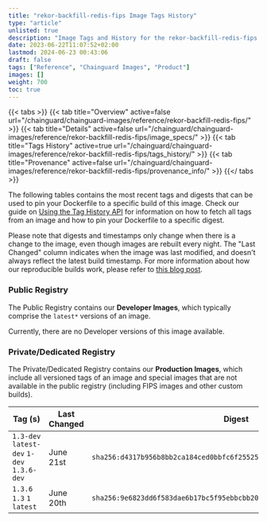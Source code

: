 ```yaml
---
title: "rekor-backfill-redis-fips Image Tags History"
type: "article"
unlisted: true
description: "Image Tags and History for the rekor-backfill-redis-fips Chainguard Image"
date: 2023-06-22T11:07:52+02:00
lastmod: 2024-06-23 00:43:06
draft: false
tags: ["Reference", "Chainguard Images", "Product"]
images: []
weight: 700
toc: true
---
```


{{< tabs >}}
{{< tab title="Overview" active=false url="/chainguard/chainguard-images/reference/rekor-backfill-redis-fips/" >}}
{{< tab title="Details" active=false url="/chainguard/chainguard-images/reference/rekor-backfill-redis-fips/image_specs/" >}}
{{< tab title="Tags History" active=true url="/chainguard/chainguard-images/reference/rekor-backfill-redis-fips/tags_history/" >}}
{{< tab title="Provenance" active=false url="/chainguard/chainguard-images/reference/rekor-backfill-redis-fips/provenance_info/" >}}
{{</ tabs >}}

The following tables contains the most recent tags and digests that can be used to pin your Dockerfile to a specific build of this image. Check our guide on [Using the Tag History API](/chainguard/chainguard-images/using-the-tag-history-api/) for information on how to fetch all tags from an image and how to pin your Dockerfile to a specific digest.

Please note that digests and timestamps only change when there is a change to the image, even though images are rebuilt every night. The "Last Changed" column indicates when the image was last modified, and doesn't always reflect the latest build timestamp. For more information about how our reproducible builds work, please refer to [this blog post](https://www.chainguard.dev/unchained/reproducing-chainguards-reproducible-image-builds).

### Public Registry
The Public Registry contains our **Developer Images**, which typically comprise the `latest*` versions of an image.

Currently, there are no Developer versions of this image available.

### Private/Dedicated Registry
The Private/Dedicated Registry contains our **Production Images**, which include all versioned tags of an image and special images that are not available in the public registry (including FIPS images and other custom builds).

| Tag (s)                                     | Last Changed | Digest                                                                    |
|---------------------------------------------|--------------|---------------------------------------------------------------------------|
|  `1.3-dev` `latest-dev` `1-dev` `1.3.6-dev` | June 21st    | `sha256:d4317b956b8bb2ca184ced0bbfc6f25525d22585ebde99c4a26d6df3b8964af1` |
|  `1.3.6` `1.3` `1` `latest`                 | June 20th    | `sha256:9e6823dd6f583dae6b17bc5f95ebbcbb2043bbf602b834251ee7c404c0500531` |

